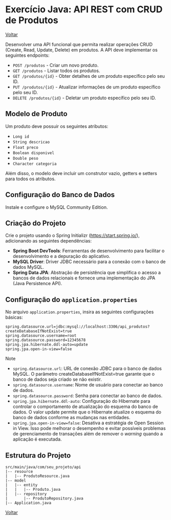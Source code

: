 # Exercício Java: API REST com CRUD de Produtos

[Voltar](../../../README.md)

Desenvolver uma API funcional que permita realizar operações CRUD (Create, Read, Update, Delete) em produtos. A API deve implementar os seguintes endpoints:

-   `POST /produtos` - Criar um novo produto.
-   `GET /produtos` - Listar todos os produtos.
-   `GET /produtos/{id}` - Obter detalhes de um produto específico pelo seu ID.
-   `PUT /produtos/{id}` - Atualizar informações de um produto específico pelo seu ID.
-   `DELETE /produtos/{id}` - Deletar um produto específico pelo seu ID.

## Modelo de Produto

Um produto deve possuir os seguintes atributos:

-   `Long id`
-   `String descricao`
-   `Float preco`
-   `Boolean disponivel`
-   `Double peso`
-   `Character categoria`

Além disso, o modelo deve incluir um construtor vazio, getters e setters para todos os atributos.

## Configuração do Banco de Dados

Instale e configure o MySQL Community Edition.

## Criação do Projeto

Crie o projeto usando o Spring Initializr (https://start.spring.io/), adicionando as seguintes dependências:

-   **Spring Boot DevTools**: Ferramentas de desenvolvimento para facilitar o desenvolvimento e a depuração do aplicativo.
-   **MySQL Driver**: Driver JDBC necessário para a conexão com o banco de dados MySQL.
-   **Spring Data JPA**: Abstração de persistência que simplifica o acesso a bancos de dados relacionais e fornece uma implementação do JPA (Java Persistence API).

## Configuração do `application.properties`

No arquivo `application.properties`, insira as seguintes configurações básicas:

```properties
spring.datasource.url=jdbc:mysql://localhost:3306/api_produtos?createDatabaseIfNotExist=true
spring.datasource.username=root
spring.datasource.password=12345678
spring.jpa.hibernate.ddl-auto=update
spring.jpa.open-in-view=false
```

> [!NOTE]
>
> -   `spring.datasource.url`: URL de conexão JDBC para o banco de dados MySQL. O parâmetro createDatabaseIfNotExist=true garante que o banco de dados seja criado se não existir.
> -   `spring.datasource.username`: Nome de usuário para conectar ao banco de dados.
> -   `spring.datasource.password`: Senha para conectar ao banco de dados.
> -   `spring.jpa.hibernate.ddl-auto`: Configuração do Hibernate para controlar o comportamento de atualização do esquema do banco de dados. O valor update permite que o Hibernate atualize o esquema do banco de dados conforme as mudanças nas entidades.
> -   `spring.jpa.open-in-view=false`: Desativa a estratégia de Open Session in View. Isso pode melhorar o desempenho e evitar possíveis problemas de gerenciamento de transações além de remover o _warning_ quando a aplicação é executada.

## Estrutura do Projeto

```
src/main/java/com/seu_projeto/api
|-- resource
|   |-- ProdutoResource.java
|-- model
|   |-- entity
|   |   |-- Produto.java
|   |-- repository
|       |-- ProdutoRepository.java
|-- Application.java
```

[Voltar](../../../README.md)

